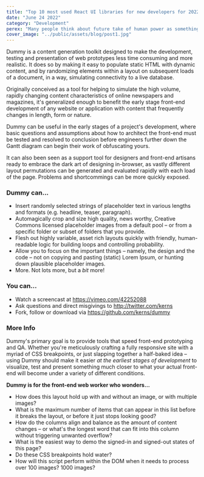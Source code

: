 ```yaml
---
title: "Top 10 most used React UI libraries for new developers for 2022"
date: "June 24 2022"
category: "Development"
perex: "Many people think about future take of human power as something more than just a n option to be powerful. The reality is truly about anything similar to this scenatio.."
cover_image: "../public/assets/blog/post1.jpg"
---
```


Dummy is a content generation toolkit designed to make the development, testing and presentation of web prototypes less time consuming and more realistic. It does so by making it easy to populate static HTML with dynamic content, and by randomizing elements within a layout on subsequent loads of a document, in a way, simulating connectivity to a live database.

Originally conceived as a tool for helping to simulate the high volume, rapidly changing content characteristics of online newspapers and magazines, it's generalized enough to benefit the early stage front-end development of any website or application with content that frequently changes in length, form or nature.

Dummy can be useful in the early stages of a project's development, where basic questions and assumptions about how to architect the front-end must be tested and resolved to conclusion before engineers further down the Gantt diagram can begin their work of obfuscating yours.

It can also been seen as a support tool for designers and front-end artisans ready to embrace the dark art of designing in-browser, as vastly different layout permutations can be generated and evaluated rapidly with each load of the page. Problems and shortcommings can be more quickly exposed.

### Dummy can…

- Insert randomly selected strings of placeholder text in various lengths and formats (e.g. headline, teaser, paragraph).
- Automagically crop and size high quality, news worthy, Creative Commons licensed placeholder images from a default pool – or from a specific folder or subset of folders that you provide.
- Flesh out highly variable, asset rich layouts quickly with friendly, human-readable logic for building loops and controlling probability.
- Allow you to focus on the important things – namely, the design and the code – not on copying and pasting (static) Lorem Ipsum, or hunting down plausible placeholder images.
- More. Not lots more, but a _bit_ more!

### You can…

- Watch a screencast at https://vimeo.com/42252088
- Ask questions and direct misgivings to http://twitter.com/kerns
- Fork, follow or download via https://github.com/kerns/dummy

### More Info

Dummy's primary goal is to provide tools that speed front-end prototyping and QA. Whether you're meticulously crafting a fully responsive site with a myriad of CSS breakpoints, or just slapping together a half-baked idea – using Dummy should make it easier _at the earliest stages of development_ to visualize, test and present something much closer to what your actual front-end will become under a variety of different conditions.

**Dummy is for the front-end web worker who wonders…**

- How does this layout hold up with and without an image, or with multiple images?
- What is the maximum number of items that can appear in this list before it breaks the layout, or before it just stops looking good?
- How do the columns align and balance as the amount of content changes – or what's the longest word that can fit into this column without triggering unwanted overflow?
- What is the easiest way to demo the signed-in and signed-out states of this page?
- Do these CSS breakpoints hold water?
- How will this script perform within the DOM when it needs to process over 100 images? 1000 images?
